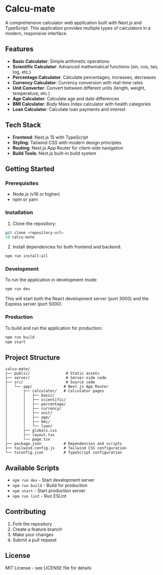 # Calcu-mate

A comprehensive calculator web application built with Next.js and TypeScript. This application provides multiple types of calculators in a modern, responsive interface.

## Features

- **Basic Calculator**: Simple arithmetic operations
- **Scientific Calculator**: Advanced mathematical functions (sin, cos, tan, log, etc.)
- **Percentage Calculator**: Calculate percentages, increases, decreases
- **Currency Calculator**: Currency conversion with real-time rates
- **Unit Converter**: Convert between different units (length, weight, temperature, etc.)
- **Age Calculator**: Calculate age and date differences
- **BMI Calculator**: Body Mass Index calculator with health categories
- **Loan Calculator**: Calculate loan payments and interest

## Tech Stack

- **Frontend**: Next.js 15 with TypeScript
- **Styling**: Tailwind CSS with modern design principles
- **Routing**: Next.js App Router for client-side navigation
- **Build Tools**: Next.js built-in build system

## Getting Started

### Prerequisites

- Node.js (v16 or higher)
- npm or yarn

### Installation

1. Clone the repository:
```bash
git clone <repository-url>
cd calcu-mate
```

2. Install dependencies for both frontend and backend:
```bash
npm run install:all
```

### Development

To run the application in development mode:

```bash
npm run dev
```

This will start both the React development server (port 3000) and the Express server (port 5000).

### Production

To build and run the application for production:

```bash
npm run build
npm start
```

## Project Structure

```
calcu-mate/
├── public/                # Static assets
├── server/                # Server-side code
├── src/                   # Source code
│   └── app/              # Next.js App Router
│       ├── calculator/   # Calculator pages
│       │   ├── basic/
│       │   ├── scientific/
│       │   ├── percentage/
│       │   ├── currency/
│       │   ├── unit/
│       │   ├── age/
│       │   ├── bmi/
│       │   └── loan/
│       ├── globals.css
│       ├── layout.tsx
│       └── page.tsx
├── package.json          # Dependencies and scripts
├── tailwind.config.js    # Tailwind CSS configuration
└── tsconfig.json         # TypeScript configuration
```

## Available Scripts

- `npm run dev` - Start development server
- `npm run build` - Build for production
- `npm start` - Start production server
- `npm run lint` - Run ESLint

## Contributing

1. Fork the repository
2. Create a feature branch
3. Make your changes
4. Submit a pull request

## License

MIT License - see LICENSE file for details
